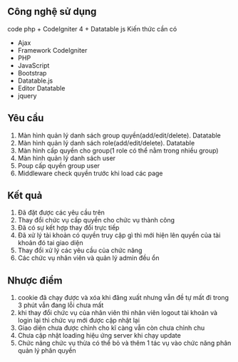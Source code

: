 ## Công nghệ sử dụng 
code php + CodeIgniter 4 + Datatable js
Kiến thức cần có
- Ajax
- Framework CodeIgniter 
- PHP
- JavaScript
- Bootstrap
- Datatable.js
- Editor Datatable
- jquery

## Yêu cầu 
1. Màn hình quản lý danh sách group quyền(add/edit/delete). Datatable
2. Màn hình quản lý danh sách role(add/edit/delete). Datatable
3. Màn hình cấp quyền cho group(1 role có thể nằm trong nhiều group)
4. Màn hình quản lý danh sách user
5. Poup cấp quyền group user
6. Middleware check quyền trước khi load các page

## Kết quả 
1. Đã đặt được các yêu cầu trên 
2. Thay đổi chức vụ cấp quyền cho chức vụ thành công
3. Đã có sự kết hợp thay đổi trực tiếp 
4. Đã xử lý tài khoản có quyền truy cập gì thì mới hiện lên quyền của tài khoản đó tai giao diện
5. Thay đổi xử lý các yêu cầu của chức năng
6. Các chức vụ nhân viên và quản lý admin đều ổn
## Nhược điểm 
1. cookie đã chạy được và xóa khi đăng xuất nhưng vẫn đề tự mất đi trong 3 phút vẫn đang lỗi chưa mất
2. khi thay đổi chức vụ của nhân viên thì nhân viên logout tài khoản và login lại thì chức vụ mới được cập nhật lại
3. Giao diện chưa được chỉnh cho kĩ càng vẫn còn chưa chỉnh chu
4. Chưa cập nhật loading hiệu ứng server khi chạy update 
5. Chức năng chức vụ thừa có thể bỏ và thêm 1 tác vụ vào chức năng phân quản lý phân quyền 